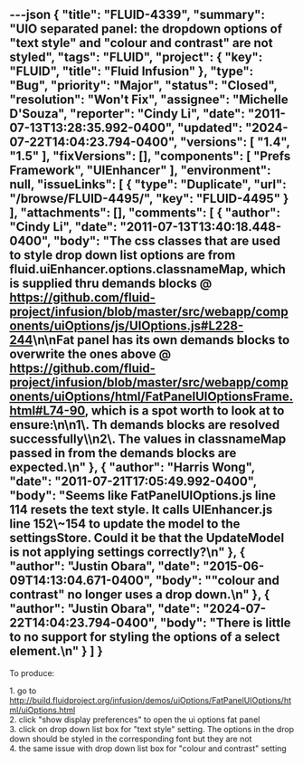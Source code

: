 ---json
{
  "title": "FLUID-4339",
  "summary": "UIO separated panel: the dropdown options of \"text style\" and \"colour and contrast\" are not styled",
  "tags": "FLUID",
  "project": {
    "key": "FLUID",
    "title": "Fluid Infusion"
  },
  "type": "Bug",
  "priority": "Major",
  "status": "Closed",
  "resolution": "Won't Fix",
  "assignee": "Michelle D'Souza",
  "reporter": "Cindy Li",
  "date": "2011-07-13T13:28:35.992-0400",
  "updated": "2024-07-22T14:04:23.794-0400",
  "versions": [
    "1.4",
    "1.5"
  ],
  "fixVersions": [],
  "components": [
    "Prefs Framework",
    "UIEnhancer"
  ],
  "environment": null,
  "issueLinks": [
    {
      "type": "Duplicate",
      "url": "/browse/FLUID-4495/",
      "key": "FLUID-4495"
    }
  ],
  "attachments": [],
  "comments": [
    {
      "author": "Cindy Li",
      "date": "2011-07-13T13:40:18.448-0400",
      "body": "The css classes that are used to style drop down list options are from fluid.uiEnhancer.options.classnameMap, which is supplied thru demands blocks @ <https://github.com/fluid-project/infusion/blob/master/src/webapp/components/uiOptions/js/UIOptions.js#L228-244>\n\nFat panel has its own demands blocks to overwrite the ones above @ <https://github.com/fluid-project/infusion/blob/master/src/webapp/components/uiOptions/html/FatPanelUIOptionsFrame.html#L74-90>, which is a spot worth to look at to ensure:\n\n1\\. Th demands blocks are resolved successfully\\\n2\\. The values in classnameMap passed in from the demands blocks are expected.\n"
    },
    {
      "author": "Harris Wong",
      "date": "2011-07-21T17:05:49.992-0400",
      "body": "Seems like FatPanelUIOptions.js line 114 resets the text style. It calls UIEnhancer.js line 152\\~154 to update the model to the settingsStore.  Could it be that the UpdateModel is not applying settings correctly?\n"
    },
    {
      "author": "Justin Obara",
      "date": "2015-06-09T14:13:04.671-0400",
      "body": "\"colour and contrast\" no longer uses a drop down.\n"
    },
    {
      "author": "Justin Obara",
      "date": "2024-07-22T14:04:23.794-0400",
      "body": "There is little to no support for styling the options of a select element.\n"
    }
  ]
}
---
To produce:

1\. go to <http://build.fluidproject.org/infusion/demos/uiOptions/FatPanelUIOptions/html/uiOptions.html>\
2\. click "show display preferences" to open the ui options fat panel\
3\. click on drop down list box for "text style" setting. The options in the drop down should be styled in the corresponding font but they are not\
4\. the same issue with drop down list box for "colour and contrast" setting

        